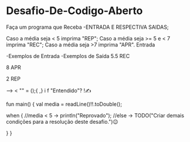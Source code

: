 # Desafio-De-Codigo-Aberto


Faça um programa que Receba
  -ENTRADA E RESPECTIVA SAIDAS;
  
Caso a média seja < 5 imprima "REP";
Caso a média seja >= 5 e < 7 imprima "REC";
Caso a média seja >7 imprima "APR".
Entrada


-Exemplos de Entrada	-Exemplos de Saída
5.5                     REC

 
 8                      APR                      

                        
2                       REP
	                      
--> < "" = ();{ ,} i f "Entendido"? !✍



fun main() {
   val media = readLine()!!.toDouble();
   
   when {
       //media < 5 -> println("Reprovado");
       //else -> TODO("Criar demais condições para a resolução deste desafio.")😉      

   }
}



